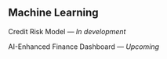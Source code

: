 ## Machine Learning

Credit Risk Model — *In development*

AI-Enhanced Finance Dashboard — *Upcoming*